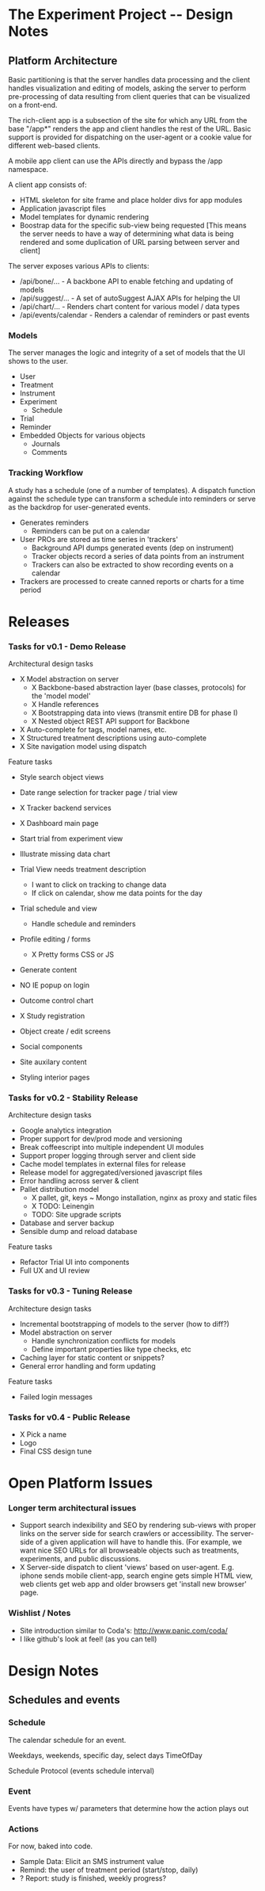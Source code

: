# The Experiment Project -- Design Notes

## Platform Architecture

Basic partitioning is that the server handles data processing and the
client handles visualization and editing of models, asking the server
to perform pre-processing of data resulting from client queries that
can be visualized on a front-end.

The rich-client app is a subsection of the site for which any URL from
the base "/app*" renders the app and client handles the rest of the
URL.  Basic support is provided for dispatching on the user-agent or a
cookie value for different web-based clients.

A mobile app client can use the APIs directly and bypass the /app
namespace.

A client app consists of:
   - HTML skeleton for site frame and place holder divs for app modules
   - Application javascript files
   - Model templates for dynamic rendering
   - Boostrap data for the specific sub-view being requested [This means the server needs to have a way of determining what data is being rendered and some duplication of URL parsing between server and client]

The server exposes various APIs to clients:
   - /api/bone/...  - A backbone API to enable fetching and updating of models
   - /api/suggest/... - A set of autoSuggest AJAX APIs for helping the UI
   - /api/chart/... - Renders chart content for various model / data types
   - /api/events/calendar - Renders a calendar of reminders or past events

### Models

The server manages the logic and integrity of a set of models that the
UI shows to the user.  
   - User
   - Treatment
   - Instrument
   - Experiment
      - Schedule
   - Trial
   - Reminder
   - Embedded Objects for various objects
      - Journals
      - Comments

### Tracking Workflow

A study has a schedule (one of a number of templates). A dispatch
function against the schedule type can transform a schedule into
reminders or serve as the backdrop for user-generated events.
   - Generates reminders
       - Reminders can be put on a calendar
   - User PROs are stored as time series in 'trackers'
       - Background API dumps generated events (dep on instrument)
       - Tracker objects record a series of data points from an instrument
       - Trackers can also be extracted to show recording events on a calendar
   - Trackers are processed to create canned reports or charts for a time period

     
# Releases

### Tasks for v0.1 - Demo Release

Architectural design tasks

   - X Model abstraction on server
     - X Backbone-based abstraction layer (base classes, protocols) for the 'model model'
     - X Handle references
     - X Bootstrapping data into views (transmit entire DB for phase I)
     - X Nested object REST API support for Backbone
   - X Auto-complete for tags, model names, etc.
   - X Structured treatment descriptions using auto-complete
   - X Site navigation model using dispatch

Feature tasks

   - Style search object views
   - Date range selection for tracker page / trial view
   - X Tracker backend services
   - X Dashboard main page
   - Start trial from experiment view
   - Illustrate missing data chart
   - Trial View needs treatment description
     - I want to click on tracking to change data
     - If click on calendar, show me data points for the day

   - Trial schedule and view
     - Handle schedule and reminders 
   - Profile editing / forms
     - X Pretty forms CSS or JS
   - Generate content

   - NO IE popup on login
   - Outcome control chart

   - X Study registration
   - Object create / edit screens
   - Social components
   - Site auxilary content
   - Styling interior pages

### Tasks for v0.2 - Stability Release

Architecture design tasks

   - Google analytics integration
   - Proper support for dev/prod mode and versioning
   - Break coffeescript into multiple independent UI modules
   - Support proper logging through server and client side
   - Cache model templates in external files for release
   - Release model for aggregated/versioned javascript files
   - Error handling across server & client
   - Pallet distribution model
      - X pallet, git, keys
      ~ Mongo installation, nginx as proxy and static files
      - X TODO: Leinengin
      - TODO: Site upgrade scripts
   - Database and server backup
   - Sensible dump and reload database

Feature tasks

   - Refactor Trial UI into components
   - Full UX and UI review   

### Tasks for v0.3 - Tuning Release

Architecture design tasks

   - Incremental bootstrapping of models to the server (how to diff?)
   - Model abstraction on server
      - Handle synchronization conflicts for models
      - Define important properties like type checks, etc
   - Caching layer for static content or snippets?
   - General error handling and form updating

Feature tasks

   - Failed login messages

### Tasks for v0.4 - Public Release

   - X Pick a name
   - Logo
   - Final CSS design tune

# Open Platform Issues

### Longer term architectural issues

   - Support search indexibility and SEO by rendering sub-views with
     proper links on the server side for search crawlers or
     accessibility.  The server-side of a given application will have
     to handle this.  (For example, we want nice SEO URLs for all
     browseable objects such as treatments, experiments, and public
     discussions.
   - X Server-side dispatch to client 'views' based on user-agent.  E.g. iphone
     sends mobile client-app, search engine gets simple HTML view, web clients
     get web app and older browsers get 'install new browser' page.
     
### Wishlist / Notes

   - Site introduction similar to Coda's: http://www.panic.com/coda/
   - I like github's look at feel!  (as you can tell)


# Design Notes

## Schedules and events

### Schedule

The calendar schedule for an event.

Weekdays, weekends, specific day, select days
TimeOfDay

Schedule Protocol
(events schedule interval)

### Event

Events have types w/ parameters that determine how the action plays out

### Actions

For now, baked into code.  

   - Sample Data: Elicit an SMS instrument value
   - Remind: the user of treatment period (start/stop, daily)
   - ? Report: study is finished, weekly progress?
